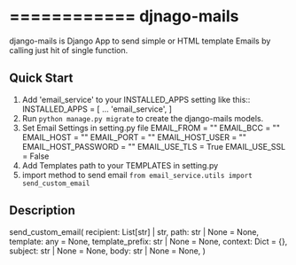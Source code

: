 ============
djnago-mails
============
django-mails is Django App to send simple or HTML template Emails by calling just hit of single function.

Quick Start
-----------
1. Add 'email_service' to your INSTALLED_APPS setting like this::
    INSTALLED_APPS = [
        ...
        'email_service',
    ]
2. Run ``python manage.py migrate`` to create the django-mails models.
3. Set Email Settings in setting.py file
    EMAIL_FROM = ""
    EMAIL_BCC = ""
    EMAIL_HOST = ""
    EMAIL_PORT = ""
    EMAIL_HOST_USER = ""
    EMAIL_HOST_PASSWORD = ""
    EMAIL_USE_TLS = True
    EMAIL_USE_SSL = False
4. Add Templates path to your TEMPLATES in setting.py
5. import method to send email ``from email_service.utils import send_custom_email``

Description
-----------
send_custom_email(
    recipient: List[str] | str,
    path: str | None = None,
    template: any = None,
    template_prefix: str | None = None,
    context: Dict = {},
    subject: str | None = None,
    body: str | None = None,
)